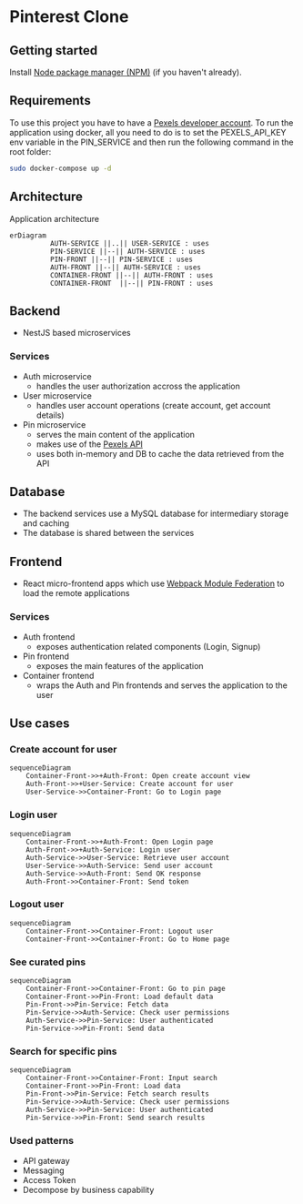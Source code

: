 # Pinterest Clone

## Getting started
Install [Node package manager (NPM)](https://nodejs.org/en/) (if you haven't already).

## Requirements

To use this project you have to have a [Pexels developer account](https://www.pexels.com/api/).
To run the application using docker, all you need to do is to set the PEXELS_API_KEY env variable
in the PIN_SERVICE and then run the following command in the root folder:

```bash
sudo docker-compose up -d
```

## Architecture

Application architecture

```mermaid
erDiagram
          AUTH-SERVICE ||..|| USER-SERVICE : uses
          PIN-SERVICE ||--|| AUTH-SERVICE : uses
          PIN-FRONT ||--|| PIN-SERVICE : uses
          AUTH-FRONT ||--|| AUTH-SERVICE : uses
          CONTAINER-FRONT ||--|| AUTH-FRONT : uses
          CONTAINER-FRONT  ||--|| PIN-FRONT : uses
```

## Backend

- NestJS based microservices

### Services

- Auth microservice
  - handles the user authorization accross the application
- User microservice
  - handles user account operations (create account, get account details)
- Pin microservice
  - serves the main content of the application
  - makes use of the [Pexels API](https://www.pexels.com/api)
  - uses both in-memory and DB to cache the data retrieved from the API

## Database

- The backend services use a MySQL database for intermediary storage and caching
- The database is shared between the services

## Frontend

- React micro-frontend apps which use [Webpack Module Federation](https://webpack.js.org/concepts/module-federation/) to load the remote applications

### Services

- Auth frontend
  - exposes authentication related components (Login, Signup)
- Pin frontend
  - exposes the main features of the application
- Container frontend
  - wraps the Auth and Pin frontends and serves the application to the user

## Use cases

### Create account for user

```mermaid
sequenceDiagram
    Container-Front->>+Auth-Front: Open create account view
    Auth-Front->>+User-Service: Create account for user
    User-Service->>Container-Front: Go to Login page
```

### Login user

```mermaid
sequenceDiagram
    Container-Front->>+Auth-Front: Open Login page
    Auth-Front->>+Auth-Service: Login user
    Auth-Service->>User-Service: Retrieve user account
    User-Service->>Auth-Service: Send user account
    Auth-Service->>Auth-Front: Send OK response
    Auth-Front->>Container-Front: Send token
```

### Logout user

```mermaid
sequenceDiagram
    Container-Front->>Container-Front: Logout user
    Container-Front->>Container-Front: Go to Home page
```

### See curated pins

```mermaid
sequenceDiagram
    Container-Front->>Container-Front: Go to pin page
    Container-Front->>Pin-Front: Load default data
    Pin-Front->>Pin-Service: Fetch data
    Pin-Service->>Auth-Service: Check user permissions
    Auth-Service->>Pin-Service: User authenticated
    Pin-Service->>Pin-Front: Send data
```

### Search for specific pins

```mermaid
sequenceDiagram
    Container-Front->>Container-Front: Input search
    Container-Front->>Pin-Front: Load data
    Pin-Front->>Pin-Service: Fetch search results
    Pin-Service->>Auth-Service: Check user permissions
    Auth-Service->>Pin-Service: User authenticated
    Pin-Service->>Pin-Front: Send search results
```

### Used patterns

- API gateway
- Messaging
- Access Token
- Decompose by business capability
